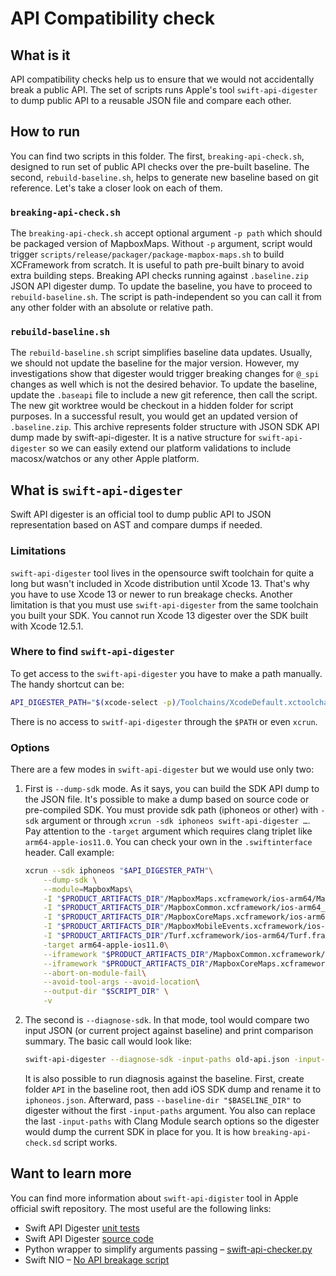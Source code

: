 # API Compatibility check

## What is it

API compatibility checks help us to ensure that we would not accidentally break a public API. The set of scripts runs Apple's tool `swift-api-digester` to dump public API to a reusable JSON file and compare each other.

## How to run

You can find two scripts in this folder. The first, `breaking-api-check.sh`, designed to run set of public API checks over the pre-built baseline. The second, `rebuild-baseline.sh`, helps to generate new baseline based on git reference. Let's take a closer look on each of them.

### `breaking-api-check.sh`

The `breaking-api-check.sh` accept optional argument `-p path` which should be packaged version of MapboxMaps. Without `-p` argument, script would trigger `scripts/release/packager/package-mapbox-maps.sh` to build XCFramework from scratch. It is useful to path pre-built binary to avoid extra building steps. Breaking API checks running against `.baseline.zip` JSON API digester dump. To update the baseline, you have to proceed to `rebuild-baseline.sh`.
The script is path-independent so you can call it from any other folder with an absolute or relative path.

### `rebuild-baseline.sh`

The `rebuild-baseline.sh` script simplifies baseline data updates. Usually, we should not update the baseline for the major version. However, my investigations show that digester would trigger breaking changes for `@_spi` changes as well which is not the desired behavior.
To update the baseline, update the `.baseapi` file to include a new git reference, then call the script. The new git worktree would be checkout in a hidden folder for script purposes. 
In a successful result, you would get an updated version of `.baseline.zip`. This archive represents folder structure with JSON SDK API dump made by swift-api-digester. It is a native structure for `swift-api-digester` so we can easily extend our platform validations to include macosx/watchos or any other Apple platform.

## What is `swift-api-digester`

Swift API digester is an official tool to dump public API to JSON representation based on AST and compare dumps if needed.

### Limitations

`swift-api-digester` tool lives in the opensource swift toolchain for quite a long but wasn't included in Xcode distribution until Xcode 13. That's why you have to use Xcode 13 or newer to run breakage checks.
Another limitation is that you must use `swift-api-digester` from the same toolchain you built your SDK. You cannot run Xcode 13 digester over the SDK built with Xcode 12.5.1.

### Where to find `swift-api-digester`

To get access to the `swift-api-digester` you have to make a path manually. The handy shortcut can be:

```bash
API_DIGESTER_PATH="$(xcode-select -p)/Toolchains/XcodeDefault.xctoolchain/usr/bin/swift-api-digester"
```

There is no access to `switf-api-digester` through the `$PATH` or even `xcrun`.

### Options

There are a few modes in `swift-api-digester` but we would use only two:

1. First is `--dump-sdk` mode. As it says, you can build the SDK API dump to the JSON file. It's possible to make a dump based on source code or pre-compiled SDK. You must provide sdk path (iphoneos or other) with `-sdk` argument or through `xcrun -sdk iphoneos swift-api-digester …`. 
Pay attention to the `-target` argument which requires clang triplet like `arm64-apple-ios11.0`. You can check your own in the `.swiftinterface` header.
Call example:

    ```bash
    xcrun --sdk iphoneos "$API_DIGESTER_PATH"\
        --dump-sdk \
        --module=MapboxMaps\
        -I "$PRODUCT_ARTIFACTS_DIR"/MapboxMaps.xcframework/ios-arm64/MapboxMaps.framework/\
        -I "$PRODUCT_ARTIFACTS_DIR"/MapboxCommon.xcframework/ios-arm64_armv7/MapboxCommon.framework/\
        -I "$PRODUCT_ARTIFACTS_DIR"/MapboxCoreMaps.xcframework/ios-arm64/MapboxCoreMaps.framework/\
        -I "$PRODUCT_ARTIFACTS_DIR"/MapboxMobileEvents.xcframework/ios-arm64/MapboxMobileEvents.framework/\
        -I "$PRODUCT_ARTIFACTS_DIR"/Turf.xcframework/ios-arm64/Turf.framework/\
        -target arm64-apple-ios11.0\
        --iframework "$PRODUCT_ARTIFACTS_DIR"/MapboxCommon.xcframework/ios-arm64_armv7/ \
        --iframework "$PRODUCT_ARTIFACTS_DIR"/MapboxCoreMaps.xcframework/ios-arm64/ \
        --abort-on-module-fail\
        --avoid-tool-args --avoid-location\
        --output-dir "$SCRIPT_DIR" \
        -v
    ```

2. The second is `--diagnose-sdk`. In that mode, tool would compare two input JSON (or current project against baseline) and print comparison summary. The basic call would look like:

    ```bash
    swift-api-digester --diagnose-sdk -input-paths old-api.json -input-paths new-api.json
    ```

    It is also possible to run diagnosis against the baseline. First, create folder `API` in the baseline root, then add iOS SDK dump and rename it to `iphoneos.json`. Afterward, pass `--baseline-dir "$BASELINE_DIR"` to digester without the first `-input-paths` argument.
    You also can replace the last `-input-paths` with Clang Module search options so the digester would dump the current SDK in place for you. It is how `breaking-api-check.sd` script works.

## Want to learn more

You can find more information about `swift-api-digister` tool in Apple official swift repository. The most useful are the following links:

- Swift API Digester [unit tests](https://github.com/apple/swift/tree/swift-5.5.1-RELEASE/test/api-digester)
- Swift API Digester [source code](https://github.com/apple/swift/blob/swift-5.5.1-RELEASE/tools/driver/swift_api_digester_main.cpp)
- Python wrapper to simplify arguments passing – [swift-api-checker.py](https://github.com/apple/swift/blob/swift-5.5.1-RELEASE/utils/api_checker/swift-api-checker.py)
- Swift NIO – [No API breakage script](https://github.com/apple/swift-nio/blob/2.35.0/scripts/check_no_api_breakages.sh)